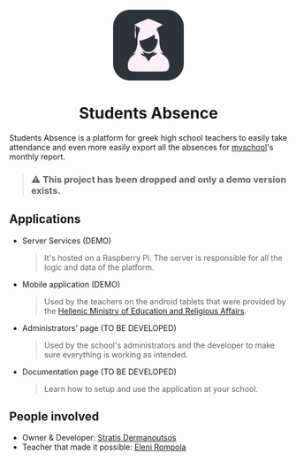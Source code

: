 <p align="center">
  <img src="https://github.com/Students-Absences/Assets/blob/main/Images/logo_border.png?raw=true" height="128">
  <h1 align="center">Students Absence</h1>
</p>

Students Absence is a platform for greek high school teachers to easily take attendance and even more easily export all the absences for [myschool](https://myschool.sch.gr)'s monthly report.

> ### ⚠️ This project has been dropped and only a demo version exists.

## Applications

- Server Services (DEMO)

  > It's hosted on a Raspberry Pi. The server is responsible for all the logic and data of the platform.
- Mobile application (DEMO)

  > Used by the teachers on the android tablets that were provided by the [Hellenic Ministry of Education and Religious Affairs](https://www.minedu.gov.gr).
- Administrators' page (TO BE DEVELOPED)

  > Used by the school's administrators and the developer to make sure everything is working as intended.
- Documentation page (TO BE DEVELOPED)

  > Learn how to setup and use the application at your school.

## People involved

- Owner & Developer: [Stratis Dermanoutsos](https://github.com/Stratis-Dermanoutsos)
- Teacher that made it possible: [Eleni Rompola](https://github.com/EleniRompola)
